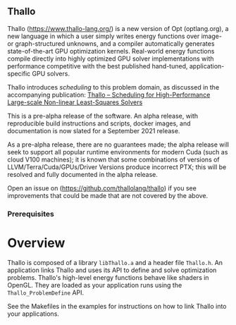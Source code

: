 Thallo
---

Thallo (https://www.thallo-lang.org/) is a new version of Opt (optlang.org), a new language in which a user simply writes energy functions over image- or graph-structured unknowns, and a compiler automatically generates state-of-the-art GPU optimization kernels. Real-world energy functions compile directly into highly optimized GPU solver implementations with performance competitive with the best published hand-tuned, application-specific GPU solvers.

Thallo introduces *scheduling* to this problem domain, as discussed in the accompanying publication: [Thallo – Scheduling for High-Performance Large-scale Non-linear Least-Squares Solvers](https://light.cs.princeton.edu/wp-content/uploads/2021/06/THALLO.pdf)

This is a pre-alpha release of the software. An alpha release, with reproducible build instructions and scripts, docker images, and documentation is now slated for a September 2021 release.

As a pre-alpha release, there are no guarantees made; the alpha release will seek to support all popular runtime environments for modern Cuda (such as cloud V100 machines); it is known that some combinations of versions of LLVM/Terra/Cuda/GPUs/Driver Versions produce incorrect PTX; this will be resolved and fully documented in the alpha release.

Open an issue on (https://github.com/thallolang/thallo) if you see improvements that could be made that are not covered by the above. 


### Prerequisites ###

Overview
========

Thallo is composed of a library `libThallo.a` and a header file `Thallo.h`. An application links Thallo and uses its API to define and solve optimization problems. Thallo's high-level energy functions behave like shaders in OpenGL. They are loaded as your application runs using the `Thallo_ProblemDefine` API.

See the Makefiles in the examples for instructions on how to link Thallo into your applications. 

